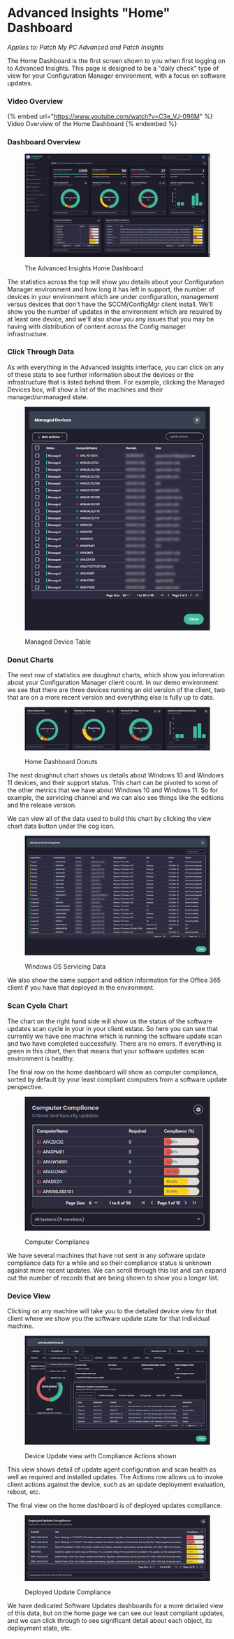 # Advanced Insights "Home" Dashboard

_Applies to: Patch My PC Advanced and Patch Insights_

The Home Dashboard is the first screen shown to  you when first logging on to Advanced Insights. This page is designed to be a "daily check" type of view for your Configuration Manager environment, with a focus on software updates.

### Video Overview

{% embed url="https://www.youtube.com/watch?v=C3e_VJ-096M" %}
Video Overview of the Home Dashboard
{% endembed %}



### Dashboard Overview

<figure><img src="../../_images/gitbook/image%20%281331%29.png" alt=""><figcaption><p>The Advanced Insights Home Dashboard</p></figcaption></figure>

The statistics across the top will show you details about your Configuration Manager environment and how long it has left in support, the number of devices in your environment which are under configuration, management versus devices that don't have the SCCM/ConfigMgr client install. We'll show you the number of updates in the environment which are required by at least one device, and we'll also show you any issues that you may be having with distribution of content across the Config manager infrastructure. &#x20;

### Click Through Data

As with everything in the Advanced Insights interface, you can click on any of these stats to see further information about the devices or the infrastructure that is listed behind them.  For example, clicking the Managed Devices box, will show a list of the machines and their managed/unmanaged state.

<figure><img src="../../_images/gitbook/image%20%281333%29.png" alt=""><figcaption><p>Managed Device Table</p></figcaption></figure>

### Donut Charts

The next row of statistics are doughnut charts, which show you information about your Configuration Manager client count. In our demo environment we see that there are three devices running an old version of the client, two that are on a more recent version and everything else is fully up to date. &#x20;

<figure><img src="../../_images/gitbook/image%20%281334%29.png" alt=""><figcaption><p>Home Dashboard Donuts</p></figcaption></figure>

The next doughnut chart shows us details about Windows 10 and Windows 11 devices, and their support status. This chart can be pivoted to some of the other metrics that we have about Windows 10 and Windows 11. So for example, the servicing channel and we can also see things like the editions and the release version. &#x20;

We can view all of the data used to build this chart by clicking the view chart data button under the cog icon. &#x20;

<figure><img src="../../_images/gitbook/image%20%281335%29.png" alt=""><figcaption><p>Windows OS Servicing Data</p></figcaption></figure>

We also show the same support and edition information for the Office 365 client if you have that deployed in the environment. &#x20;

### Scan Cycle Chart

The chart on the right hand side will show us the status of the software updates scan cycle in your in your client estate. So here you can see that currently we have one machine which is running the software update scan and two have completed successfully. There are no errors. If everything is green in this chart, then that means that your software updates scan environment is healthy.

The final row on the home dashboard will show as computer compliance, sorted by default by your least compliant computers from a software update perspective.&#x20;

<figure><img src="../../_images/gitbook/image%20%281336%29.png" alt=""><figcaption><p>Computer Compliance</p></figcaption></figure>

We have several machines that have not sent in any software update compliance data for a while and so their compliance status is unknown against more recent updates. We can scroll through this list and can expand out the number of records that are being shown to show you a longer list.

### Device View

Clicking on any machine will take you to the detailed device view for that client where we show you the software update state for that individual machine.

<figure><img src="../../_images/gitbook/image%20%281337%29.png" alt=""><figcaption><p>Device Update view with Compliance Actions shown</p></figcaption></figure>

This view shows detail of update agent configuration and scan health as well as required and installed updates. The Actions row allows us to invoke client actions against the device, such as an update deployment evaluation, reboot, etc.

The final view on the home dashboard is of deployed updates compliance.&#x20;

<figure><img src="../../_images/gitbook/image%20%281330%29.png" alt=""><figcaption><p>Deployed Update Compliance</p></figcaption></figure>

We have dedicated Software Updates dashboards for a more detailed view of this data, but on the home page we can see our least compliant updates, and we can click through to see significant detail about each object, its deployment state, etc.
